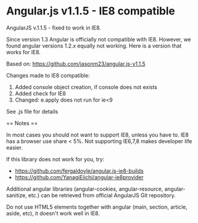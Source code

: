 # Angular.js v1.1.5 - IE8 compatible

AngularJS v.1.1.5 - fixed to work in IE8.

Since version 1.3 Angular is officially not compatible with IE8. However, we found angular versions 1.2.x equally not working. Here is a version that works for IE8.

Based on: https://github.com/jasonm23/angular.js-v1.1.5

Changes made to IE8 compatible:

1. Added console object creation, if console does not exists
2. Added check for IE8
3. Changed: e.apply does not run for ie<9

See .js file for details

== Notes ==

In most cases you should not want to support IE8, unless you have to. IE8 has a browser use share < 5%. Not supporting IE6,7,8 makes developer life easier. 

If this library does not work for you, try: 
* https://github.com/fergaldoyle/angular.js-ie8-builds
* https://github.com/YanagiEiichi/angular-ie8provider

Additional angular libraries (angular-cookies, angular-resource, angular-sanitize, etc.) can be retrieved from official AngularJS Git repository.

Do not use HTML5 elements together with angular (main, section, article, aside, etc), it doesn't work well in IE8.

